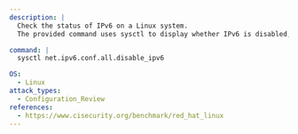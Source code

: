 ```yaml
---
description: |
  Check the status of IPv6 on a Linux system.
  The provided command uses sysctl to display whether IPv6 is disabled, aiding in configuration review and network security assessment.

command: |
  sysctl net.ipv6.conf.all.disable_ipv6

OS:
  - Linux
attack_types:
  - Configuration_Review
references:
  - https://www.cisecurity.org/benchmark/red_hat_linux
---
```

